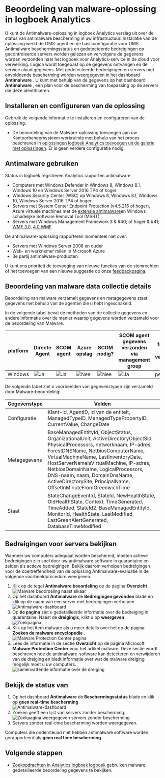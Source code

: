<properties
    pageTitle="Beoordeling van malware-oplossing in logboek Analytics | Microsoft Azure"
    description="U kunt de Antimalware-oplossing in logboek Analytics verslag uit over de status van antimalware bescherming in uw infrastructuur."
    services="log-analytics"
    documentationCenter=""
    authors="bandersmsft"
    manager="jwhit"
    editor=""/>

<tags
    ms.service="log-analytics"
    ms.workload="na"
    ms.tgt_pltfrm="na"
    ms.devlang="na"
    ms.topic="article"
    ms.date="10/10/2016"
    ms.author="banders"/>

# <a name="malware-assessment-solution-in-log-analytics"></a>Beoordeling van malware-oplossing in logboek Analytics


U kunt de Antimalware-oplossing in logboek Analytics verslag uit over de status van antimalware bescherming in uw infrastructuur. Installatie van de oplossing werkt de OMS-agent en de basisconfiguratie voor OMS. Antimalware beschermingsstatus en gedetecteerde bedreigingen op gecontroleerde servers worden gelezen en vervolgens de gegevens worden verzonden naar het logboek voor Analytics-service in de cloud voor verwerking. Logica wordt toegepast op de gegevens ontvangen en de service cloud gegevens. Met gedetecteerde bedreigingen en servers met onvoldoende bescherming worden weergegeven in het dashboard **Antimalware** . U kunt met behulp van de gegevens op het dashboard **Antimalware** , een plan voor de bescherming van toepassing op de servers die deze identificeren.

## <a name="installing-and-configuring-the-solution"></a>Installeren en configureren van de oplossing
Gebruik de volgende informatie te installeren en configureren van de oplossing.

- De beoordeling van de Malware-oplossing toevoegen aan uw Kantoorbeheersysteem werkruimte met behulp van het proces beschreven in [oplossingen logboek Analytics toevoegen uit de galerie met oplossingen](log-analytics-add-solutions.md).  Er is geen verdere configuratie nodig.


## <a name="use-antimalware"></a>Antimalware gebruiken

Status in logboek registreren Analytics rapporten antimalware:

- Computers met Windows Defender in Windows 8, Windows 8.1, Windows 10 en Windows Server 2016 TP4 of hoger
- Windows Security Center (WSC) op Windows 8, Windows 8.1, Windows 10, Windows Server 2016 TP4 of hoger
- Servers met System Center Endpoint Protection (v4.5.216 of hoger), Azure virtuele machines met de [extensie antimalware](http://go.microsoft.com/fwlink/?linkid=398023)en Windows schadelijke Software Removal Tool (MSRT)  
- Servers met Windows Management Framework 3 & #40; of hoger & #41; [WMF 3.0](https://support.microsoft.com/kb/2506143), [4.0 WMF](http://www.microsoft.com/download/details.aspx?id=40855).

De antimalware-oplossing rapporteren momenteel niet over:

- Servers met Windows Server 2008 en ouder
- Web- en werknemer rollen in Microsoft Azure
- 3e partij antimalware-producten

U kunt ons prioriteit de toevoeging van nieuwe functies van de stemrechten of het toevoegen van een nieuwe suggestie op onze [feedbackpagina](http://feedback.azure.com/forums/267889-azure-operational-insights/category/88093-malware-assessment-solution).


## <a name="malware-assessment-data-collection-details"></a>Beoordeling van malware data collectie details

Beoordeling van malware verzamelt gegevens en metagegevens staat gegevens met behulp van de agenten die u hebt ingeschakeld.

In de volgende tabel bevat de methoden van de collectie gegevens en andere informatie over de manier waarop gegevens worden verzameld voor de beoordeling van Malware.

| platform | Directe Agent | SCOM agent | Azure opslag | SCOM nodig? | SCOM agent gegevens verzonden via management groep | frequentie van verzameling |
|---|---|---|---|---|---|---|
|Windows|![Ja](./media/log-analytics-malware/oms-bullet-green.png)|![Ja](./media/log-analytics-malware/oms-bullet-green.png)|![Nee](./media/log-analytics-malware/oms-bullet-red.png)|            ![Nee](./media/log-analytics-malware/oms-bullet-red.png)|![Ja](./media/log-analytics-malware/oms-bullet-green.png)| per uur|


De volgende tabel ziet u voorbeelden van gegevenstypen zijn verzameld door Malware-beoordeling:

|**Gegevenstype**|**Velden**|
|---|---|
|Configuratie|Klant-id, AgentID, id van de entiteit, ManagedTypeID, ManagedTypePropertyID, CurrentValue, ChangeDate|
|Metagegevens|BaseManagedEntityId, ObjectStatus, OrganizationalUnit, ActiveDirectoryObjectSid, PhysicalProcessors, netwerknaam, IP-adres, ForestDNSName, NetbiosComputerName, VirtualMachineName, LastInventoryDate, HostServerNameIsVirtualMachine, IP-adres, NetbiosDomainName, LogicalProcessors, DNS-naam, naam, DomainDnsName, ActiveDirectorySite, PrincipalName, OffsetInMinuteFromGreenwichTime|
|Staat|StateChangeEventId, StateId, NewHealthState, OldHealthState, Context, TimeGenerated, TimeAdded, StateId2, BaseManagedEntityId, MonitorId, HealthState, LastModified, LastGreenAlertGenerated, DatabaseTimeModified|

## <a name="review-threats-for-servers"></a>Bedreigingen voor servers bekijken

Wanneer uw computers adequaat worden beschermd, moeten actieve bedreigingen zijn snel door uw antimalware software in quarantaine en zelden als actieve bedreigingen. Bekijk daarom verholpen bedreigingen voor de doeltreffendheid van de oplossing Antimalware-evaluatie in de volgende voorbeeldprocedure weergeven.

1. Klik op de tegel **Antimalware beoordeling** op de pagina **Overzicht** .  
    ![Malware beoordeling naast elkaar](./media/log-analytics-malware/oms-antimalware01.png)
2. Op het dashboard **Antimalware** de **Bedreigingen gevonden** blade en klik op de naam van een server met bedreigingen verholpen.  
    ![Antimalware-dashboard](./media/log-analytics-malware/oms-antimalware02.png)
3. Op **de pagina** ziet u gedetailleerde informatie over de bedreiging in quarantaine. Naast de **dreiging**is, klikt u op **weergeven**.  
    ![Zoekpagina](./media/log-analytics-malware/oms-antimalware03.png)
4. Klik op het item malware als u meer details over het op de pagina **Zoeken de malware encyclopedie** .  
    ![Malware Protection Center pagina](./media/log-analytics-malware/oms-antimalware04.png)
5. Lees de informatie in de sectie **Overzicht** op de pagina Microsoft **Malware Protection Center** voor het artikel malware. Deze sectie wordt beschreven hoe de antimalware-software kan detecteren en verwijderen van de dreiging en biedt informatie over wat de malware dreiging mogelijk moet u uw computers.  
    ![samenvattende informatie over de dreiging](./media/log-analytics-malware/oms-antimalware05.png)

## <a name="review-protection-status"></a>Bekijk de status van

1. Op het dashboard **Antimalware** de **Beschermingsstatus** blade en klik op **geen real-time bescherming**.  
    ![Antimalware-dashboard](./media/log-analytics-malware/oms-antimalware06.png)
2. Zoeken geeft een lijst van servers zonder bescherming.  
    ![Zoekpagina weergegeven servers zonder bescherming](./media/log-analytics-malware/oms-antimalware07.png)
3. Servers zonder real-time bescherming worden weergegeven.

Computers die ondersteund niet hebben antimalware software worden gerapporteerd als **geen real time bescherming**.


## <a name="next-steps"></a>Volgende stappen

- [Zoekopdrachten in Analytics logboek logboek](log-analytics-log-searches.md) gebruiken malware gedetailleerde beoordeling gegevens te bekijken.
